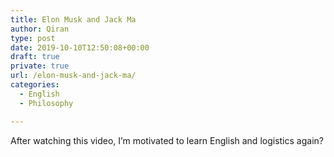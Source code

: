 ```yaml
---
title: Elon Musk and Jack Ma
author: Qiran
type: post
date: 2019-10-10T12:50:08+00:00
draft: true
private: true
url: /elon-musk-and-jack-ma/
categories:
  - English
  - Philosophy

---
```

<figure class="wp-block-embed is-type-video is-provider-youtube wp-block-embed-youtube wp-embed-aspect-16-9 wp-has-aspect-ratio">

<div class="wp-block-embed__wrapper">
</div></figure>

After watching this video, I&#8217;m motivated to learn English and logistics again?